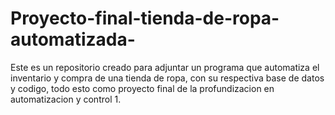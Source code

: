 # Proyecto-final-tienda-de-ropa-automatizada-
Este es un repositorio creado para adjuntar un programa que automatiza el inventario y compra de una tienda de ropa, con su respectiva base de datos y codigo, todo esto como proyecto final de la profundizacion en automatizacion y control 1.

